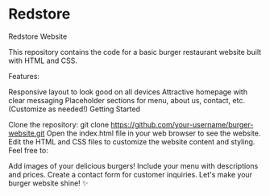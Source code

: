 # Redstore

Redstore Website

This repository contains the code for a basic burger restaurant website built with HTML and CSS.

Features:

Responsive layout to look good on all devices
Attractive homepage with clear messaging
Placeholder sections for menu, about us, contact, etc. (Customize as needed!)
Getting Started

Clone the repository: git clone https://github.com/your-username/burger-website.git
Open the index.html file in your web browser to see the website.
Edit the HTML and CSS files to customize the website content and styling.
Feel free to:

Add images of your delicious burgers!
Include your menu with descriptions and prices.
Create a contact form for customer inquiries.
Let's make your burger website shine! ✨

